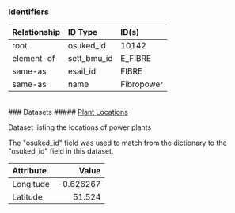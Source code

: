 ### Identifiers

| Relationship   | ID Type     | ID(s)      |
|:---------------|:------------|:-----------|
| root           | osuked_id   | 10142      |
| element-of     | sett_bmu_id | E_FIBRE    |
| same-as        | esail_id    | FIBRE      |
| same-as        | name        | Fibropower |

<br>
### Datasets
##### <a href="https://raw.githubusercontent.com/OSUKED/Dictionary-Datasets/main/datasets/plant-locations/datapackage.json">Plant Locations</a>

Dataset listing the locations of power plants

The "osuked_id" field was used to match from the dictionary to the "osuked_id" field in this dataset.

| Attribute   |     Value |
|:------------|----------:|
| Longitude   | -0.626267 |
| Latitude    | 51.524    |
